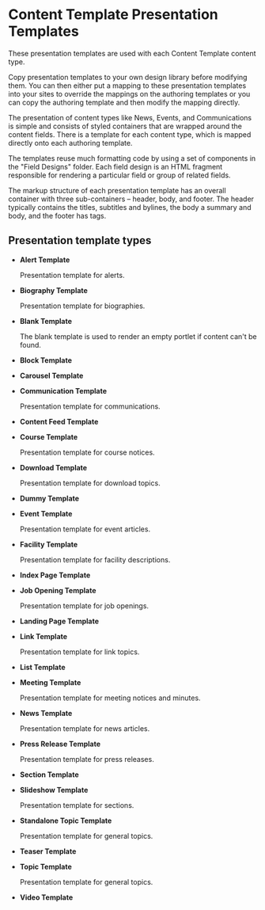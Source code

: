 # Content Template Presentation Templates

These presentation templates are used with each Content Template content type.

Copy presentation templates to your own design library before modifying them. You can then either put a mapping to these presentation templates into your sites to override the mappings on the authoring templates or you can copy the authoring template and then modify the mapping directly.

The presentation of content types like News, Events, and Communications is simple and consists of styled containers that are wrapped around the content fields. There is a template for each content type, which is mapped directly onto each authoring template.

The templates reuse much formatting code by using a set of components in the "Field Designs" folder. Each field design is an HTML fragment responsible for rendering a particular field or group of related fields.

The markup structure of each presentation template has an overall container with three sub-containers – header, body, and footer. The header typically contains the titles, subtitles and bylines, the body a summary and body, and the footer has tags.

## Presentation template types

-   **Alert Template**

    Presentation template for alerts.

-   **Biography Template**

    Presentation template for biographies.

-   **Blank Template**

    The blank template is used to render an empty portlet if content can't be found.

-   **Block Template**
-   **Carousel Template**
-   **Communication Template**

    Presentation template for communications.

-   **Content Feed Template**
-   **Course Template**

    Presentation template for course notices.

-   **Download Template**

    Presentation template for download topics.

-   **Dummy Template**
-   **Event Template**

    Presentation template for event articles.

-   **Facility Template**

    Presentation template for facility descriptions.

-   **Index Page Template**
-   **Job Opening Template**

    Presentation template for job openings.

-   **Landing Page Template**
-   **Link Template**

    Presentation template for link topics.

-   **List Template**
-   **Meeting Template**

    Presentation template for meeting notices and minutes.

-   **News Template**

    Presentation template for news articles.

-   **Press Release Template**

    Presentation template for press releases.

-   **Section Template**
-   **Slideshow Template**

    Presentation template for sections.

-   **Standalone Topic Template**

    Presentation template for general topics.

-   **Teaser Template**
-   **Topic Template**

    Presentation template for general topics.

-   **Video Template**



